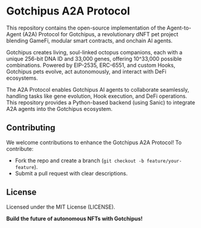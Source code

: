 # Gotchipus A2A Protocol

This repository contains the open-source implementation of the Agent-to-Agent (A2A) Protocol for Gotchipus, a revolutionary dNFT pet project blending GameFi, modular smart contracts, and onchain AI agents.

Gotchipus creates living, soul-linked octopus companions, each with a unique 256-bit DNA ID and 33,000 genes, offering 10^33,000 possible combinations. Powered by EIP-2535, ERC-6551, and custom Hooks, Gotchipus pets evolve, act autonomously, and interact with DeFi ecosystems.

The A2A Protocol enables Gotchipus AI agents to collaborate seamlessly, handling tasks like gene evolution, Hook execution, and DeFi operations. This repository provides a Python-based backend (using Sanic) to integrate A2A agents into the Gotchipus ecosystem.

## Contributing
We welcome contributions to enhance the Gotchipus A2A Protocol! To contribute:
- Fork the repo and create a branch (`git checkout -b feature/your-feature`).
- Submit a pull request with clear descriptions.


## License
Licensed under the MIT License (LICENSE).


**Build the future of autonomous NFTs with Gotchipus!**

